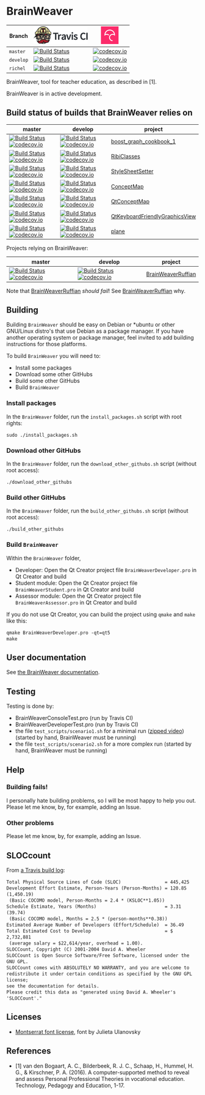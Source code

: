 # BrainWeaver

Branch|[![Travis CI logo](pics/TravisCI.png)](https://travis-ci.org)|[![Codecov logo](pics/Codecov.png)](https://www.codecov.io)
---|---|---
`master`|[![Build Status](https://travis-ci.org/richelbilderbeek/BrainWeaver.svg?branch=master)](https://travis-ci.org/richelbilderbeek/BrainWeaver) | [![codecov.io](https://codecov.io/github/richelbilderbeek/BrainWeaver/coverage.svg?branch=master)](https://codecov.io/github/richelbilderbeek/BrainWeaver?branch=master)
`develop`|[![Build Status](https://travis-ci.org/richelbilderbeek/BrainWeaver.svg?branch=develop)](https://travis-ci.org/richelbilderbeek/BrainWeaver) | [![codecov.io](https://codecov.io/github/richelbilderbeek/BrainWeaver/coverage.svg?branch=develop)](https://codecov.io/github/richelbilderbeek/BrainWeaver?branch=develop)
`richel`|[![Build Status](https://travis-ci.org/richelbilderbeek/BrainWeaver.svg?branch=richel)](https://travis-ci.org/richelbilderbeek/BrainWeaver) | [![codecov.io](https://codecov.io/github/richelbilderbeek/BrainWeaver/coverage.svg?branch=richel)](https://codecov.io/github/richelbilderbeek/BrainWeaver?branch=richel)

BrainWeaver, tool for teacher education, as described in [1].

BrainWeaver is in active development.

## Build status of builds that BrainWeaver relies on

master|develop|project
---|---|---
[![Build Status](https://travis-ci.org/richelbilderbeek/boost_graph_cookbook_1.svg?branch=master)](https://travis-ci.org/richelbilderbeek/boost_graph_cookbook_1) [![codecov.io](https://codecov.io/github/richelbilderbeek/boost_graph_cookbook_1/coverage.svg?branch=master)](https://codecov.io/github/richelbilderbeek/boost_graph_cookbook_1?branch=master) | [![Build Status](https://travis-ci.org/richelbilderbeek/boost_graph_cookbook_1.svg?branch=develop)](https://travis-ci.org/richelbilderbeek/boost_graph_cookbook_1) [![codecov.io](https://codecov.io/github/richelbilderbeek/boost_graph_cookbook_1/coverage.svg?branch=master)](https://codecov.io/github/richelbilderbeek/boost_graph_cookbook_1?branch=master) | [boost_graph_cookbook_1](https://github.com/richelbilderbeek/boost_graph_cookbook_1)
[![Build Status](https://travis-ci.org/richelbilderbeek/RibiClasses.svg?branch=master)](https://travis-ci.org/richelbilderbeek/RibiClasses) [![codecov.io](https://codecov.io/github/richelbilderbeek/RibiClasses/coverage.svg?branch=master)](https://codecov.io/github/richelbilderbeek/RibiClasses?branch=master) | [![Build Status](https://travis-ci.org/richelbilderbeek/RibiClasses.svg?branch=develop)](https://travis-ci.org/richelbilderbeek/RibiClasses) [![codecov.io](https://codecov.io/github/richelbilderbeek/RibiClasses/coverage.svg?branch=develop)](https://codecov.io/github/richelbilderbeek/RibiClasses?branch=develop) | [RibiClasses](https://github.com/richelbilderbeek/RibiClasses)
[![Build Status](https://travis-ci.org/richelbilderbeek/StyleSheetSetter.svg?branch=master)](https://travis-ci.org/richelbilderbeek/StyleSheetSetter) [![codecov.io](https://codecov.io/github/richelbilderbeek/StyleSheetSetter/coverage.svg?branch=master)](https://codecov.io/github/richelbilderbeek/StyleSheetSetter?branch=master) | [![Build Status](https://travis-ci.org/richelbilderbeek/StyleSheetSetter.svg?branch=develop)](https://travis-ci.org/richelbilderbeek/StyleSheetSetter) [![codecov.io](https://codecov.io/github/richelbilderbeek/StyleSheetSetter/coverage.svg?branch=develop)](https://codecov.io/github/richelbilderbeek/StyleSheetSetter?branch=develop) | [StyleSheetSetter](https://github.com/richelbilderbeek/StyleSheetSetter)
[![Build Status](https://travis-ci.org/richelbilderbeek/ConceptMap.svg?branch=master)](https://travis-ci.org/richelbilderbeek/ConceptMap) [![codecov.io](https://codecov.io/github/richelbilderbeek/ConceptMap/coverage.svg?branch=master)](https://codecov.io/github/richelbilderbeek/ConceptMap?branch=master) | [![Build Status](https://travis-ci.org/richelbilderbeek/ConceptMap.svg?branch=develop)](https://travis-ci.org/richelbilderbeek/ConceptMap) [![codecov.io](https://codecov.io/github/richelbilderbeek/ConceptMap/coverage.svg?branch=develop)](https://codecov.io/github/richelbilderbeek/ConceptMap?branch=develop) | [ConceptMap](https://github.com/richelbilderbeek/ConceptMap)
[![Build Status](https://travis-ci.org/richelbilderbeek/QtConceptMap.svg?branch=master)](https://travis-ci.org/richelbilderbeek/QtConceptMap) [![codecov.io](https://codecov.io/github/richelbilderbeek/QtConceptMap/coverage.svg?branch=master)](https://codecov.io/github/richelbilderbeek/QtConceptMap?branch=master) | [![Build Status](https://travis-ci.org/richelbilderbeek/QtConceptMap.svg?branch=develop)](https://travis-ci.org/richelbilderbeek/QtConceptMap) [![codecov.io](https://codecov.io/github/richelbilderbeek/QtConceptMap/coverage.svg?branch=develop)](https://codecov.io/github/richelbilderbeek/QtConceptMap?branch=develop) | [QtConceptMap](https://github.com/richelbilderbeek/QtConceptMap)
[![Build Status](https://travis-ci.org/richelbilderbeek/QtKeyboardFriendlyGraphicsView.svg?branch=master)](https://travis-ci.org/richelbilderbeek/QtKeyboardFriendlyGraphicsView) [![codecov.io](https://codecov.io/github/richelbilderbeek/QtKeyboardFriendlyGraphicsView/coverage.svg?branch=master)](https://codecov.io/github/richelbilderbeek/QtKeyboardFriendlyGraphicsView?branch=master) | [![Build Status](https://travis-ci.org/richelbilderbeek/QtKeyboardFriendlyGraphicsView.svg?branch=develop)](https://travis-ci.org/richelbilderbeek/QtKeyboardFriendlyGraphicsView) [![codecov.io](https://codecov.io/github/richelbilderbeek/QtKeyboardFriendlyGraphicsView/coverage.svg?branch=develop)](https://codecov.io/github/richelbilderbeek/QtKeyboardFriendlyGraphicsView?branch=develop) | [QtKeyboardFriendlyGraphicsView](https://github.com/richelbilderbeek/QtKeyboardFriendlyGraphicsView)
[![Build Status](https://travis-ci.org/richelbilderbeek/plane.svg?branch=master)](https://travis-ci.org/richelbilderbeek/plane) [![codecov.io](https://codecov.io/github/richelbilderbeek/plane/coverage.svg?branch=master)](https://codecov.io/github/richelbilderbeek/plane?branch=master) | [![Build Status](https://travis-ci.org/richelbilderbeek/plane.svg?branch=develop)](https://travis-ci.org/richelbilderbeek/plane) [![codecov.io](https://codecov.io/github/richelbilderbeek/plane/coverage.svg?branch=develop)](https://codecov.io/github/richelbilderbeek/plane?branch=develop) | [plane](https://github.com/richelbilderbeek/plane)

Projects relying on BrainWeaver:

master|develop|project
---|---|---
[![Build Status](https://travis-ci.org/richelbilderbeek/BrainWeaverRuffian.svg?branch=master)](https://travis-ci.org/richelbilderbeek/BrainWeaverRuffian) [![codecov.io](https://codecov.io/github/richelbilderbeek/BrainWeaverRuffian/coverage.svg?branch=master)](https://codecov.io/github/richelbilderbeek/BrainWeaverRuffian?branch=master) | [![Build Status](https://travis-ci.org/richelbilderbeek/BrainWeaverRuffian.svg?branch=develop)](https://travis-ci.org/richelbilderbeek/BrainWeaverRuffian) [![codecov.io](https://codecov.io/github/richelbilderbeek/BrainWeaverRuffian/coverage.svg?branch=master)](https://codecov.io/github/richelbilderbeek/BrainWeaverRuffian?branch=master) | [BrainWeaverRuffian](https://github.com/richelbilderbeek/BrainWeaverRuffian)

Note that [BrainWeaverRuffian](https://github.com/richelbilderbeek/BrainWeaverRuffian) *should fail*! See [BrainWeaverRuffian](https://github.com/richelbilderbeek/BrainWeaverRuffian) why.

## Building

Building `BrainWeaver` should be easy on Debian or *ubuntu or other GNU/Linux distro's that use Debian as a package manager. If you have another
operating system or package manager, feel invited to add building instructions for those platforms.

To build `BrainWeaver` you will need to:

 * Install some packages
 * Download some other GitHubs
 * Build some other GitHubs
 * Build `BrainWeaver`

### Install packages

In the `BrainWeaver` folder, run the `install_packages.sh` script with root rights:

```
sudo ./install_packages.sh
```


### Download other GitHubs

In the `BrainWeaver` folder, run the `download_other_githubs.sh` script (without root access):

```
./download_other_githubs
```

### Build other GitHubs

In the `BrainWeaver` folder, run the `build_other_githubs.sh` script (without root access):

```
./build_other_githubs
```

### Build `BrainWeaver`

Within the `BrainWeaver` folder, 

 * Developer: Open the Qt Creator project file `BrainWeaverDeveloper.pro` in Qt Creator and build
 * Student module: Open the Qt Creator project file `BrainWeaverStudent.pro` in Qt Creator and build
 * Assessor module: Open the Qt Creator project file `BrainWeaverAssessor.pro` in Qt Creator and build

If you do not use Qt Creator, you can build the project using `qmake` and `make` like this:

```
qmake BrainWeaverDeveloper.pro -qt=qt5
make 
```

## User documentation

See [the BrainWeaver documentation](doc/README.md).

## Testing

Testing is done by:

 * BrainWeaverConsoleTest.pro (run by Travis CI)
 * BrainWeaverDeveloperTest.pro (run by Travis CI)
 * the file `test_scripts/scenario1.sh` for a minimal run ([zipped video](demos/scenario1.zip)) (started by hand, BrainWeaver must be running)
 * the file `test_scripts/scenario2.sh` for a more complex run (started by hand, BrainWeaver must be running)

## Help

### Building fails!

I personally hate building problems, so I will be most happy to help you out. Please let me know, by, for example, adding an Issue.

### Other problems

Please let me know, by, for example, adding an Issue.

## SLOCcount

From [a Travis build log](https://travis-ci.org/richelbilderbeek/BrainWeaver/builds/400737135#L2590):

```
Total Physical Source Lines of Code (SLOC)                = 445,425
Development Effort Estimate, Person-Years (Person-Months) = 120.85 (1,450.19)
 (Basic COCOMO model, Person-Months = 2.4 * (KSLOC**1.05))
Schedule Estimate, Years (Months)                         = 3.31 (39.74)
 (Basic COCOMO model, Months = 2.5 * (person-months**0.38))
Estimated Average Number of Developers (Effort/Schedule)  = 36.49
Total Estimated Cost to Develop                           = $ 2,732,881
 (average salary = $22,614/year, overhead = 1.00).
SLOCCount, Copyright (C) 2001-2004 David A. Wheeler
SLOCCount is Open Source Software/Free Software, licensed under the GNU GPL.
SLOCCount comes with ABSOLUTELY NO WARRANTY, and you are welcome to
redistribute it under certain conditions as specified by the GNU GPL license;
see the documentation for details.
Please credit this data as "generated using David A. Wheeler's 'SLOCCount'."
```

## Licenses

 * [Montserrat font license](LICENSE_Montserrat.txt), font by Julieta Ulanovsky 

## References

 * [1] van den Bogaart, A. C., Bilderbeek, R. J. C., Schaap, H., Hummel, H. G., & Kirschner, P. A. (2016). A computer-supported method to reveal and assess Personal Professional Theories in vocational education. Technology, Pedagogy and Education, 1-17.
